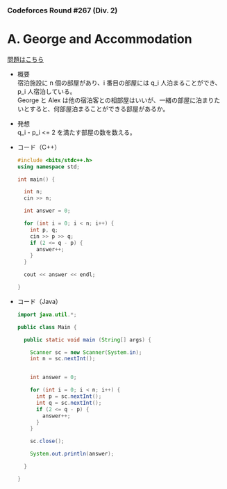 ### Codeforces Round #267 (Div. 2)

# A. George and Accommodation

  [問題はこちら](https://codeforces.com/problemset/problem/467/A)
  
- 概要<br>
  宿泊施設に n 個の部屋があり、i 番目の部屋には q_i 人泊まることができ、p_i 人宿泊している。<br>
  George と Alex は他の宿泊客との相部屋はいいが、一緒の部屋に泊まりたいとすると、何部屋泊まることができる部屋があるか。
  
- 発想<br>
  q_i - p_i <= 2 を満たす部屋の数を数える。<br>
  
  
- コード（C++）

  ```cpp
  #include <bits/stdc++.h>
  using namespace std;

  int main() {

    int n;
    cin >> n;

    int answer = 0;

    for (int i = 0; i < n; i++) {
      int p, q;
      cin >> p >> q;
      if (2 <= q - p) {
        answer++;
      }
    }

    cout << answer << endl;

  }
  ```
  
- コード（Java）

  ```java
  import java.util.*;

  public class Main {

    public static void main (String[] args) {

      Scanner sc = new Scanner(System.in);
      int n = sc.nextInt();


      int answer = 0;

      for (int i = 0; i < n; i++) {
        int p = sc.nextInt();
        int q = sc.nextInt();
        if (2 <= q - p) {
          answer++;
        }
      }

      sc.close();

      System.out.println(answer);

    }

  }
  ```
    